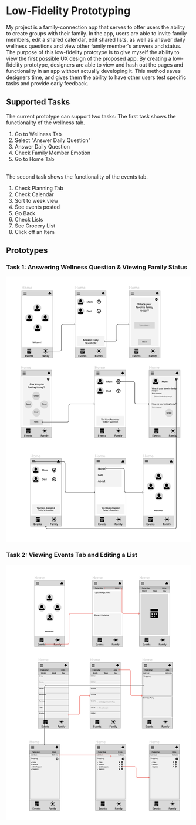 <h1>Low-Fidelity Prototyping</h1>
My project is a family-connection app that serves to offer users the ability to create groups with their family.
In the app, users are able to invite family members, edit a shared calendar, edit shared lists, as well as answer daily wellness questions and view other family member's answers and status.
The purpose of this low-fidelity prototype is to give myself the ability to view the first possible UX design of the proposed app.
By creating a low-fidelity prototype, designers are able to view and hash out the pages and functionality in an app without actually developing it.
This method saves designers time, and gives them the ability to have other users test specific tasks and provide early feedback.

<h2>Supported Tasks</h2>
The current prototype can support two tasks:
The first task shows the functionality of the wellness tab.

1. Go to Wellness Tab
2. Select "Answer Daily Question"
3. Answer Daily Question
4. Check Family Member Emotion
5. Go to Home Tab
<br></br>

The second task shows the functionality of the events tab.
1. Check Planning Tab
2. Check Calendar
3. Sort to week view
4. See events posted
5. Go Back
6. Check Lists
7. See Grocery List
8. Click off an Item

<h2>Prototypes</h2>
<h3>Task 1: Answering Wellness Question & Viewing Family Status</h3>
<img src="../../Media/A05/task1.png"/>
<h3>Task 2: Viewing Events Tab and Editing a List</h3>
<img src="../../Media/A05/task2.png"/>
